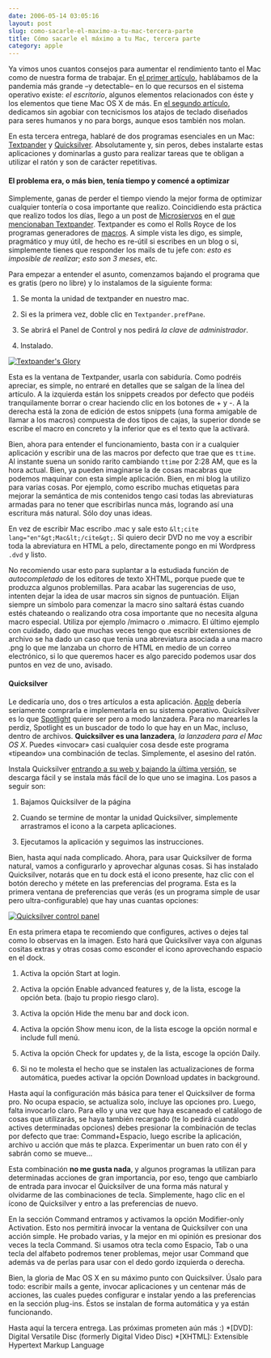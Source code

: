 ```yaml
---
date: 2006-05-14 03:05:16
layout: post
slug: como-sacarle-el-maximo-a-tu-mac-tercera-parte
title: Cómo sacarle el máximo a tu Mac, tercera parte
category: apple
---
```


Ya vimos unos cuantos consejos para aumentar el rendimiento tanto el Mac como de nuestra forma de trabajar. En [el primer artículo](/2006/04/19/como-sacarle-el-maximo-a-tu-mac-parte-1/), hablábamos de la pandemia más grande –y detectable– en lo que recursos en el sistema operativo existe: _el escritorio_, algunos elementos relacionados con éste y los elementos que tiene Mac OS X de más. En [el segundo artículo](/2006/04/21/como-sacarle-el-maximo-a-tu-mac-segunda-parte/), dedicamos sin agobiar con tecnicismos los atajos de teclado diseñados para seres humanos y no para borgs, aunque esos también nos molan.





En esta tercera entrega, hablaré de dos programas esenciales en un Mac: [Textpander](http://www.petermaurer.de/nasi.php?section=textpander) y [Quicksilver](http://quicksilver.blacktree.com). Absolutamente y, sin peros, debes instalarte estas aplicaciones y dominarlas a gusto para realizar tareas que te obligan a utilizar el ratón y son de carácter repetitivas.




#### El problema era, o más bien, tenía tiempo y comencé a optimizar





Simplemente, ganas de perder el tiempo viendo la mejor forma de optimizar cualquier tontería o cosa importante que realizo. Coincidiendo esta práctica que realizo todos los días, llego a un post de [Microsiervos](http://www.microsiervos.com) en el [que mencionaban Textpander](http://www.microsiervos.com/archivo/ordenadores/textpander-atajos-para-mac.html). Textpander es como el Rolls Royce de los programas generadores de [macros](http://es.wikipedia.org/wiki/Macro). A simple vista les digo, es simple, pragmático y muy útil, de hecho es re-útil si escribes en un blog o si, simplemente tienes que responder los mails de tu jefe con: _esto es imposible de realizar_; _esto son 3 meses_, etc.





Para empezar a entender el asunto, comenzamos bajando el programa que es gratis (pero no libre) y lo instalamos de la siguiente forma:







  1. Se monta la unidad de textpander en nuestro mac.


  2. Si es la primera vez, doble clic en `Textpander.prefPane`.


  3. Se abrirá el Panel de Control y nos pedirá _la clave de administrador_.


  4. Instalado.





[![Textpander's Glory](http://static.flickr.com/48/145829840_8cd97ae939.jpg)](http://www.flickr.com/photos/minid/145829840/)





Esta es la ventana de Textpander, usarla con sabiduría. Como podréis apreciar, es simple, no entraré en detalles que se salgan de la línea del artículo. A la izquierda están los snippets creados por defecto que podéis tranquilamente borrar o crear haciendo clic en los botones de + y -. A la derecha está la zona de edición de estos snippets (una forma amigable de llamar a los macros) compuesta de dos tipos de cajas, la superior donde se escribe el macro en concreto y la inferior que es el texto que la activará.





Bien, ahora para entender el funcionamiento, basta con ir a cualquier aplicación y escribir una de las macros por defecto que trae que es `ttime`. Al instante suena un sonido rarito cambiando `ttime` por 2:28 AM, que es la hora actual. Bien, ya pueden imaginarse la de cosas macabras que podemos maquinar con esta simple aplicación. Bien, en mi blog la utilizo para varias cosas. Por ejemplo, como escribo muchas etiquetas para mejorar la semántica de mis contenidos tengo casi todas las abreviaturas armadas para no tener que escribirlas nunca más, logrando así una escritura más natural. Sólo doy unas ideas.





En vez de escribir Mac escribo .mac y sale esto `&lt;cite lang="en"&gt;Mac&lt;/cite&gt;`. Si quiero decir DVD no me voy a escribir toda la abreviatura en HTML a pelo, directamente pongo en mi Wordpress `.dvd` y listo.





No recomiendo usar esto para suplantar a la estudiada función de _autocompletado_ de los editores de texto XHTML, porque puede que te produzca algunos problemillas. Para acabar las sugerencias de uso, intenten dejar la idea de usar macros sin signos de puntuación. Elijan siempre un símbolo para comenzar la macro sino saltará éstas cuando estés chateando o realizando otra cosa importante que no necesita alguna macro especial. Utiliza por ejemplo /mimacro o .mimacro. El último ejemplo con cuidado, dado que muchas veces tengo que escribir extensiones de archivo se ha dado un caso que tenía una abreviatura asociada a una macro .png lo que me lanzaba un chorro de HTML en medio de un correo electrónico, si lo que queremos hacer es algo parecido podemos usar dos puntos en vez de uno, avisado.





#### Quicksilver





Le dedicaría uno, dos o tres artículos a esta aplicación. [Apple](http://www.apple.com) debería seriamente comprarla e implementarla en su sistema operativo. Quicksilver es lo que [Spotlight](http://www.apple.com/macosx/theater/spotlight.html) quiere ser pero a modo lanzadera. Para no marearles la perdiz, Spotlight es un buscador de todo lo que hay en un Mac, incluso, dentro de archivos. **Quicksilver es una lanzadera**, _la lanzadera para el Mac OS X_. Puedes «invocar» casi cualquier cosa desde este programa «tipeando» una combinación de teclas. Simplemente, el asesino del ratón.





Instala Quicksilver [entrando a su web y bajando la última versión](http://quicksilver.blacktree.com), se descarga fácil y se instala más fácil de lo que uno se imagina. Los pasos a seguir son:







  1. Bajamos Quicksilver de la página


  2. Cuando se termine de montar la unidad Quicksilver, simplemente arrastramos el icono a la carpeta aplicaciones.


  3. Ejecutamos la aplicación y seguimos las instrucciones.





Bien, hasta aquí nada complicado. Ahora, para usar Quicksilver de forma natural, vamos a configurarlo y aprovechar algunas cosas. Si has instalado Quicksilver, notarás que en tu dock está el icono presente, haz clic con el botón derecho y métete en las preferencias del programa. Esta es la primera ventana de preferencias que verás (es un programa simple de usar pero ultra-configurable) que hay unas cuantas opciones:





[![Quicksilver control panel](http://static.flickr.com/55/145841275_29646cadf5.jpg)](http://www.flickr.com/photos/minid/145841275/)





En esta primera etapa te recomiendo que configures, actives o dejes tal como lo observas en la imagen. Esto hará que Quicksilver vaya con algunas cositas extras y otras cosas como esconder el icono aprovechando espacio en el dock.







  1. Activa la opción Start at login.


  2. Activa la opción Enable advanced features y, de la lista, escoge la opción beta. (bajo tu propio riesgo claro).


  3. Activa la opción Hide the menu bar and dock icon.


  4. Activa la opción Show menu icon, de la lista escoge la opción normal e include full menú.


  5. Activa la opción Check for updates y, de la lista, escoge la opción Daily.


  6. Si no te molesta el hecho que se instalen las actualizaciones de forma automática, puedes activar la opción Download updates in background.





Hasta aquí la configuración más básica para tener el Quicksilver de forma pro. No ocupa espacio, se actualiza solo, incluye las opciones pro. Luego, falta invocarlo claro. Para ello y una vez que haya escaneado el catálogo de cosas que utilizarás, se haya también recargado (te lo pedirá cuando actives determinadas opciones) debes presionar la combinación de teclas por defecto que trae: Command+Espacio, luego escribe la aplicación, archivo u acción que más te plazca. Experimentar un buen rato con él y sabrán como se mueve…





Esta combinación **no me gusta nada**, y algunos programas la utilizan para determinadas acciones de gran importancia, por eso, tengo que cambiarlo de entrada para invocar el Quicksilver de una forma más natural y olvidarme de las combinaciones de tecla. Simplemente, hago clic en el ícono de Quicksilver y entro a las preferencias de nuevo.





En la sección Command entramos y activamos la opción Modifier-only Activation. Esto nos permitirá invocar la ventana de Quicksilver con una acción simple. He probado varias, y la mejor en mi opinión es presionar dos veces la tecla Command. Si usamos otra tecla como Espacio, Tab o una tecla del alfabeto podremos tener problemas, mejor usar Command que además va de perlas para usar con el dedo gordo izquierda o derecha.





Bien, la gloria de Mac OS X en su máximo punto con Quicksilver. Úsalo para todo: escribir mails a gente, invocar aplicaciones y un centenar más de acciones, las cuales puedes configurar e instalar yendo a las preferencias en la sección plug-ins. Éstos se instalan de forma automática y ya están funcionando.





Hasta aquí la tercera entrega. Las próximas prometen aún más :)
  *[DVD]: Digital Versatile Disc (formerly Digital Video Disc)
  *[XHTML]: Extensible Hypertext Markup Language
